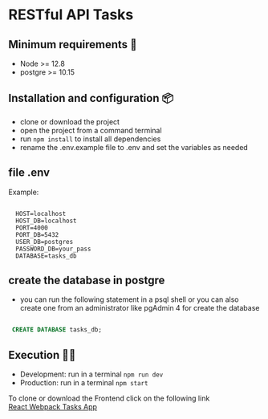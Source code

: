 # RESTful API Tasks

## Minimum requirements 📄
- Node >= 12.8
- postgre >= 10.15


## Installation and configuration 📦
- clone or download the project
- open the project from a command terminal
- run `npm install` to install all dependencies
- rename the .env.example file to .env and set the variables as needed

## file .env

Example:

```env

  HOST=localhost
  HOST_DB=localhost
  PORT=4000
  PORT_DB=5432
  USER_DB=postgres
  PASSWORD_DB=your_pass
  DATABASE=tasks_db
```

## create the database in postgre

- you can run the following statement in a psql shell or you can also create one from an administrator like pgAdmin 4 for create the database

```sql

 CREATE DATABASE tasks_db;
```

## Execution 🚀🚀 
- Development: run in a terminal `npm run dev`
- Production: run in a terminal `npm start`


To clone or download the Frontend click on the following link 
<br>
<a href="https://github.com/eduardo-talavera/react-webpack-task-app">React Webpack Tasks App</a>
